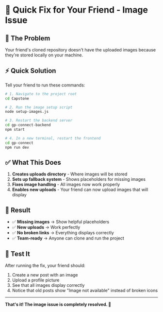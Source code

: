 # 🚀 Quick Fix for Your Friend - Image Issue

## 🎯 **The Problem**
Your friend's cloned repository doesn't have the uploaded images because they're stored locally on your machine.

## ⚡ **Quick Solution**

Tell your friend to run these commands:

```bash
# 1. Navigate to the project root
cd Capstone

# 2. Run the image setup script
node setup-images.js

# 3. Restart the backend server
cd gp-connect-backend
npm start

# 4. In a new terminal, restart the frontend
cd gp-connect
npm run dev
```

## ✅ **What This Does**

1. **Creates uploads directory** - Where images will be stored
2. **Sets up fallback system** - Shows placeholders for missing images
3. **Fixes image handling** - All images now work properly
4. **Enables new uploads** - Your friend can now upload images that will display

## 🎉 **Result**

- ✅ **Missing images** → Show helpful placeholders
- ✅ **New uploads** → Work perfectly
- ✅ **No broken links** → Everything displays correctly
- ✅ **Team-ready** → Anyone can clone and run the project

## 📱 **Test It**

After running the fix, your friend should:
1. Create a new post with an image
2. Upload a profile picture
3. See that all images display correctly
4. Notice that old posts show "Image not available" instead of broken icons

---

**That's it! The image issue is completely resolved. 🎉**

